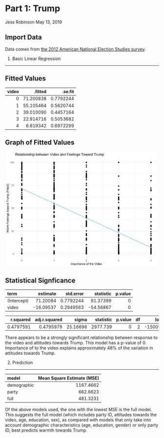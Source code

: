 Part 1: Trump
================
Jess Robinson
May 13, 2019

Import Data
-----------

Data comes from [the 2012 American National Election Studies survey](http://www.electionstudies.org/).

1. Basic Linear Regression
--------------------------

Fitted Values
-------------

|  video|    .fitted|    .se.fit|
|------:|----------:|----------:|
|      0|  71.200838|  0.7792244|
|      1|  55.105464|  0.5620744|
|      2|  39.010090|  0.4457164|
|      3|  22.914716|  0.5053682|
|      4|   6.819342|  0.6972299|

Graph of Fitted Values
----------------------

![](Figs/unnamed-chunk-3-1.png)

Statistical Signficance
-----------------------

| term        |   estimate|  std.error|  statistic|  p.value|
|:------------|----------:|----------:|----------:|--------:|
| (Intercept) |   71.20084|  0.7792244|   91.37399|        0|
| video       |  -16.09537|  0.2949563|  -54.56867|        0|

|  r.squared|  adj.r.squared|     sigma|  statistic|  p.value|   df|     logLik|       AIC|       BIC|  deviance|  df.residual|
|----------:|--------------:|---------:|----------:|--------:|----:|----------:|---------:|---------:|---------:|------------:|
|  0.4797591|      0.4795979|  25.16696|   2977.739|        0|    2|  -15005.28|  30016.57|  30034.81|   2045171|         3229|

There appears to be a strongly significant relationship between response to the video and attitudes towards Trump. This model has a p-value of 0. Importance of to the video explains approximately 48% of the variation in attitudes towards Trump.

2. Prediction
-------------

| model       |  Mean Square Estimate (MSE)|
|:------------|---------------------------:|
| demographic |                   1167.4662|
| party       |                    662.6623|
| full        |                    481.3231|

Of the above models used, the one with the lowest MSE is the full model. This suggests the full model (which includes party ID, attitudes towards the video, age, education, sex), as compared with models that only take into account demographic characteristics (age, education, gender) or only party ID, best predicts warmth towards Trump.
